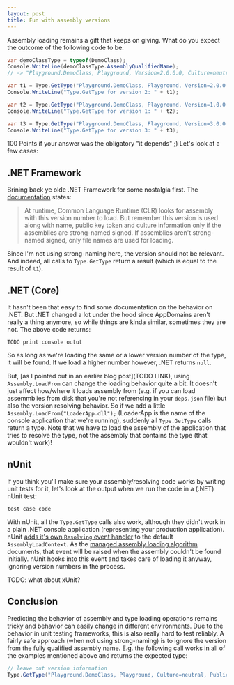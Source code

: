```yaml
---
layout: post
title: Fun with assembly versions
---
```


Assembly loading remains a gift that keeps on giving. What do you expect the outcome of the following code to be:

```csharp
var demoClassType = typeof(DemoClass);
Console.WriteLine(demoClassType.AssemblyQualifiedName); 
// -> "Playground.DemoClass, Playground, Version=2.0.0.0, Culture=neutral, PublicKeyToken=null"

var t1 = Type.GetType("Playground.DemoClass, Playground, Version=2.0.0.0, Culture=neutral, PublicKeyToken=null");
Console.WriteLine("Type.GetType for version 2: " + t1);

var t2 = Type.GetType("Playground.DemoClass, Playground, Version=1.0.0.0, Culture=neutral, PublicKeyToken=null");
Console.WriteLine("Type.GetType for version 1: " + t2);

var t3 = Type.GetType("Playground.DemoClass, Playground, Version=3.0.0.0, Culture=neutral, PublicKeyToken=null");
Console.WriteLine("Type.GetType for version 3: " + t3);

```

100 Points if your answer was the obligatory "it depends" ;) Let's look at a few cases:

## .NET Framework

Brining back ye olde .NET Framework for some nostalgia first. The [documentation](https://learn.microsoft.com/en-us/troubleshoot/developer/visualstudio/general/assembly-version-assembly-file-version) states:

>  At runtime, Common Language Runtime (CLR) looks for assembly with this version number to load. But remember this version is used along with name, public key token and culture information only if the assemblies are strong-named signed. If assemblies aren't strong-named signed, only file names are used for loading.

Since I'm not using strong-naming here, the version should not be relevant. And indeed, all calls to `Type.GetType` return a result (which is equal to the result of `t1`).

## .NET (Core)

It hasn't been that easy to find some documentation on the behavior on .NET. But .NET changed a lot under the hood since AppDomains aren't really a thing anymore, so while things are kinda similar, sometimes they are not. The above code returns:

```
TODO print console outut
```

So as long as we're loading the same or a lower version number of the type, it will be found. If we load a higher number however, .NET returns `null`.

But, [as I pointed out in an earlier blog post](TODO LINK), using `Assembly.LoadFrom` can change the loading behavior quite a bit. It doesn't just affect how/where it loads assembly from (e.g. if you can load assemmblies from disk that you're not referencing in your `deps.json` file) but also the version resolving behavior. So if we add a little `Assembly.LoadFrom("LoaderApp.dll");` (LoaderApp is the name of the console application that we're running), suddenly all `Type.GetType` calls return a type. Note that we have to load the assembly of the application that tries to resolve the type, not the assembly that contains the type (that wouldn't work)!

## nUnit

If you think you'll make sure your assembly/resolving code works by writing unit tests for it, let's look at the output when we run the code in a (.NET) nUnit test:

```
test case code
```

With nUnit, all the `Type.GetType` calls also work, although they didn't work in a plain .NET console application (representing your production application). nUnit [adds it's own `Resolving` event handler](https://github.com/nunit/nunit/blob/master/src/NUnitFramework/framework/Internal/AssemblyHelper.cs#L106) to the default `AssemblyLoadContext`. As the [managed assembly loading algorithm](https://learn.microsoft.com/en-us/dotnet/core/dependency-loading/loading-managed) documents, that event will be raised when the assembly couldn't be found initially. nUnit hooks into this event and takes care of loading it anyway, ignoring version numbers in the process.

TODO: what about xUnit?

## Conclusion

Predicting the behavior of assembly and type loading operations remains tricky and behavior can easily change in different environments. Due to the behavior in unit testing frameworks, this is also really hard to test reliably. A fairly safe approach (when not using strong-naming) is to ignore the version from the fully qualified assembly name. E.g. the following call works in all of the examples mentioned above and returns the expected type:

```csharp
// leave out version information
Type.GetType("Playground.DemoClass, Playground, Culture=neutral, PublicKeyToken=null");
```